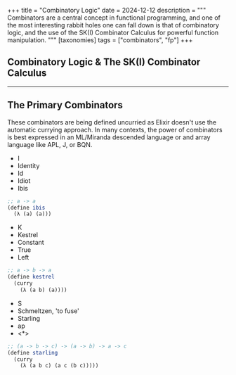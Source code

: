 +++
title       = "Combinatory Logic"
date        = 2024-12-12
description = """
Combinators are a central concept in functional programming, and one of the most interesting
rabbit holes one can fall down is that of combinatory logic, and the use of the SK(I) Combinator
Calculus for powerful function manipulation.
"""
[taxonomies]
tags = ["combinators", "fp"]
+++

## Combinatory Logic & The SK(I) Combinator Calculus

---

## The Primary Combinators

These combinators are being defined uncurried as Elixir doesn't use the automatic currying approach.
In many contexts, the power of combinators is best expressed in an ML/Miranda descended language or
and array language like APL, J, or BQN.

- I
- Identity
- Id
- Idiot
- Ibis

<!--can do `scm,linenos,linenostart=10,hl_lines=3-4 8-9,hide_lines=2 7`-->

```scm
;; a -> a
(define ibis
  (λ (a) (a)))
```

- K
- Kestrel
- Constant
- True
- Left

```scm
;; a -> b -> a
(define kestrel
  (curry 
    (λ (a b) (a))))
```

- S
- Schmeltzen, 'to fuse'
- Starling
- ap
- <\*>

```scm
;; (a -> b -> c) -> (a -> b) -> a -> c
(define starling
  (curry 
    (λ (a b c) (a c (b c)))))
```
